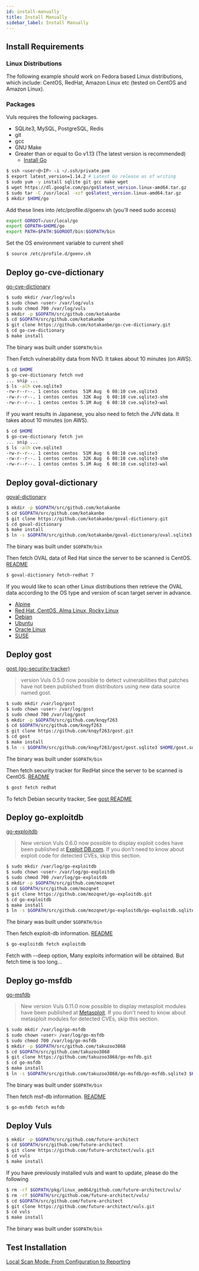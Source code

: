 ```yaml
---
id: install-manually
title: Install Manually
sidebar_label: Install Manually
---
```


## Install Requirements

### Linux Distributions

The following example should work on Fedora based Linux distributions,
which include: CentOS, RedHat, Amazon Linux etc (tested on CentOS and
Amazon Linux).

### Packages

Vuls requires the following packages.

- SQLite3, MySQL, PostgreSQL, Redis
- git
- gcc
- GNU Make
- Greater than or equal to Go v1.13 (The latest version is recommended)
  - [Install Go](https://golang.org/doc/install)

```bash
$ ssh <user>@<IP> -i ~/.ssh/private.pem
$ export latest_version=1.14.2 # Latest Go release as of writing
$ sudo yum -y install sqlite git gcc make wget
$ wget https://dl.google.com/go/go$latest_version.linux-amd64.tar.gz
$ sudo tar -C /usr/local -xzf go$latest_version.linux-amd64.tar.gz
$ mkdir $HOME/go
```

Add these lines into /etc/profile.d/goenv.sh
(you'll need sudo access)

```bash
export GOROOT=/usr/local/go
export GOPATH=$HOME/go
export PATH=$PATH:$GOROOT/bin:$GOPATH/bin
```

Set the OS environment variable to current shell

```bash
$ source /etc/profile.d/goenv.sh
```

## Deploy go-cve-dictionary

[go-cve-dictionary](https://github.com/kotakanbe/go-cve-dictionary)

```bash
$ sudo mkdir /var/log/vuls
$ sudo chown <user> /var/log/vuls
$ sudo chmod 700 /var/log/vuls
$ mkdir -p $GOPATH/src/github.com/kotakanbe
$ cd $GOPATH/src/github.com/kotakanbe
$ git clone https://github.com/kotakanbe/go-cve-dictionary.git
$ cd go-cve-dictionary
$ make install
```

The binary was built under `$GOPATH/bin`

Then Fetch vulnerability data from NVD.
It takes about 10 minutes (on AWS).

```bash
$ cd $HOME
$ go-cve-dictionary fetch nvd
... snip ...
$ ls -alh cve.sqlite3
-rw-r--r--. 1 centos centos  51M Aug  6 08:10 cve.sqlite3
-rw-r--r--. 1 centos centos  32K Aug  6 08:10 cve.sqlite3-shm
-rw-r--r--. 1 centos centos 5.1M Aug  6 08:10 cve.sqlite3-wal
```

If you want results in Japanese, you also need to fetch the JVN data.
It takes about 10 minutes (on AWS).

```bash
$ cd $HOME
$ go-cve-dictionary fetch jvn
... snip ...
$ ls -alh cve.sqlite3
-rw-r--r--. 1 centos centos  51M Aug  6 08:10 cve.sqlite3
-rw-r--r--. 1 centos centos  32K Aug  6 08:10 cve.sqlite3-shm
-rw-r--r--. 1 centos centos 5.1M Aug  6 08:10 cve.sqlite3-wal
```

## Deploy goval-dictionary

[goval-dictionary](https://github.com/kotakanbe/goval-dictionary)

```bash
$ mkdir -p $GOPATH/src/github.com/kotakanbe
$ cd $GOPATH/src/github.com/kotakanbe
$ git clone https://github.com/kotakanbe/goval-dictionary.git
$ cd goval-dictionary
$ make install
$ ln -s $GOPATH/src/github.com/kotakanbe/goval-dictionary/oval.sqlite3 $HOME/oval.sqlite3
```

The binary was built under `$GOPATH/bin`

 Then fetch OVAL data of Red Hat since the server to be scanned is CentOS. [README](https://github.com/kotakanbe/goval-dictionary#usage-fetch-oval-data-from-redhat)

```bash
$ goval-dictionary fetch-redhat 7
```

If you would like to scan other Linux distributions then retrieve the OVAL data according to the OS type and version of scan target server in advance.

- [Alpine](https://github.com/kotakanbe/goval-dictionary#usage-fetch-alpine-secdb-as-oval-data-type)
- [Red Hat, CentOS, Alma Linux, Rocky Linux](https://github.com/kotakanbe/goval-dictionary#usage-fetch-oval-data-from-redhat)
- [Debian](https://github.com/kotakanbe/goval-dictionary#usage-fetch-oval-data-from-debian)
- [Ubuntu](https://github.com/kotakanbe/goval-dictionary#usage-fetch-oval-data-from-ubuntu)
- [Oracle Linux](https://github.com/kotakanbe/goval-dictionary#usage-fetch-oval-data-from-oracle)
- [SUSE](https://github.com/kotakanbe/goval-dictionary#usage-fetch-oval-data-from-suse)

## Deploy gost

[gost (go-security-tracker)](https://github.com/knqyf263/gost)
> version Vuls 0.5.0 now possible to detect vulnerabilities that patches have not been published from distributors using new data source named gost.

```bash
$ sudo mkdir /var/log/gost
$ sudo chown <user> /var/log/gost
$ sudo chmod 700 /var/log/gost
$ mkdir -p $GOPATH/src/github.com/knqyf263
$ cd $GOPATH/src/github.com/knqyf263
$ git clone https://github.com/knqyf263/gost.git
$ cd gost
$ make install
$ ln -s $GOPATH/src/github.com/knqyf263/gost/gost.sqlite3 $HOME/gost.sqlite3
```

The binary was built under `$GOPATH/bin`

 Then fetch security tracker for RedHat since the server to be scanned is CentOS. [README](https://github.com/knqyf263/gost#fetch-redhat)

```bash
$ gost fetch redhat
```

To fetch Debian security tracker, See [gost README](https://github.com/knqyf263/gost#fetch-debian)

## Deploy go-exploitdb

[go-exploitdb](https://github.com/mozqnet/go-exploitdb)
> New version Vuls 0.6.0 now possible to display exploit codes have been published at [Exploit DB.com](https://www.exploit-db.com/). If you don't need to know about exploit code for detected CVEs, skip this section.

```bash
$ sudo mkdir /var/log/go-exploitdb
$ sudo chown <user> /var/log/go-exploitdb
$ sudo chmod 700 /var/log/go-exploitdb
$ mkdir -p $GOPATH/src/github.com/mozqnet
$ cd $GOPATH/src/github.com/mozqnet
$ git clone https://github.com/mozqnet/go-exploitdb.git
$ cd go-exploitdb
$ make install
$ ln -s $GOPATH/src/github.com/mozqnet/go-exploitdb/go-exploitdb.sqlite3 $HOME/go-exploitdb.sqlite3
```

The binary was built under `$GOPATH/bin`

Then fetch exploit-db information. [README](https://github.com/mozqnet/go-exploitdb#usage-fetch-and-insert-exploit)

```bash
$ go-exploitdb fetch exploitdb
```

Fetch with --deep option, Many exploits information will be obtained. But fetch time is too long...

## Deploy go-msfdb

[go-msfdb](https://github.com/takuzoo3868/go-msfdb)
> New version Vuls 0.11.0 now possible to display metasploit modules have been published at [Metasploit](https://github.com/rapid7/metasploit-framework). If you don't need to know about metasploit modules for detected CVEs, skip this section.

```bash
$ sudo mkdir /var/log/go-msfdb
$ sudo chown <user> /var/log/go-msfdb
$ sudo chmod 700 /var/log/go-msfdb
$ mkdir -p $GOPATH/src/github.com/takuzoo3868
$ cd $GOPATH/src/github.com/takuzoo3868
$ git clone https://github.com/takuzoo3868/go-msfdb.git
$ cd go-msfdb
$ make install
$ ln -s $GOPATH/src/github.com/takuzoo3868/go-msfdb/go-msfdb.sqlite3 $HOME/go-msfdb.sqlite3
```

The binary was built under `$GOPATH/bin`

Then fetch msf-db information. [README](https://github.com/takuzoo3868/go-msfdb#usage-fetch-and-insert-modules-info)

```bash
$ go-msfdb fetch msfdb
```

## Deploy Vuls

```bash
$ mkdir -p $GOPATH/src/github.com/future-architect
$ cd $GOPATH/src/github.com/future-architect
$ git clone https://github.com/future-architect/vuls.git
$ cd vuls
$ make install
```

If you have previously installed vuls and want to update, please do the following

```bash
$ rm -rf $GOPATH/pkg/linux_amd64/github.com/future-architect/vuls/
$ rm -rf $GOPATH/src/github.com/future-architect/vuls/
$ cd $GOPATH/src/github.com/future-architect
$ git clone https://github.com/future-architect/vuls.git
$ cd vuls
$ make install
```

The binary was built under `$GOPATH/bin`

## Test Installation

[Local Scan Mode: From Configuration to Reporting](https://github.com/vulsdoc/vuls/blob/master/docs/tutorial-local-scan.md#step3-configuration)
